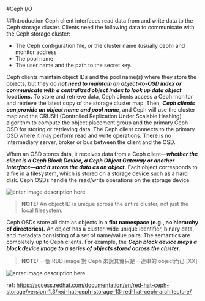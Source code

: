 

#Ceph I/O

##Introduction
Ceph client interfaces read data from and write data to the Ceph storage cluster. Clients need the following data to communicate with the Ceph storage cluster:

* The Ceph configuration file, or the cluster name (usually ceph) and monitor address
* The pool name
* The user name and the path to the secret key.

Ceph clients maintain object IDs and the pool name(s) where they store the objects, but they do ***not need to maintain an object-to-OSD index or communicate with a centralized object index to look up data object* locations.** To store and retrieve data, Ceph clients access a Ceph monitor and retrieve the latest copy of the storage cluster map. Then, ***Ceph clients can provide an object name and pool name***, and Ceph will use the cluster map and the CRUSH (Controlled Replication Under Scalable Hashing) algorithm to compute the object placement group and the primary Ceph OSD for storing or retrieving data. The Ceph client connects to the primary OSD where it may perform read and write operations. There is no intermediary server, broker or bus between the client and the OSD.

When an OSD stores data, it receives data from a Ceph client—***​whether the client is a Ceph Block Device, a Ceph Object Gateway or another interface—​and it stores the data as an object.*** Each object corresponds to a file in a filesystem, which is stored on a storage device such as a hard disk. Ceph OSDs handle the read/write operations on the storage device.

![enter image description here](https://lh3.googleusercontent.com/-RmqV62KceWI/VqQ1qI7TT6I/AAAAAAAAChc/8vKDzAQRmSU/s0/Image.png "OSD3.png")

> **NOTE:** An object ID is unique across the entire cluster, not just the local filesystem.

Ceph OSDs store all data as objects in a **flat namespace (e.g., no hierarchy of directories).** An object has a cluster-wide unique identifier, binary data, and metadata consisting of a set of name/value pairs. The semantics are completely up to Ceph clients. For example, the ***Ceph block device maps a block device image to a series of objects stored across the cluster.***

> **NOTE:** 一個 RBD image 對 Ceph 來說其實只是一連串的 object而已 [XX]

![enter image description here](https://access.redhat.com/webassets/avalon/d/Red_Hat_Ceph_Storage-1.3-Red_Hat_Ceph_Architecture-en-US/images/diag-7f5336995654f25b757e87e4e588065e.png)


ref: https://access.redhat.com/documentation/en/red-hat-ceph-storage/version-1.3/red-hat-ceph-storage-13-red-hat-ceph-architecture/
